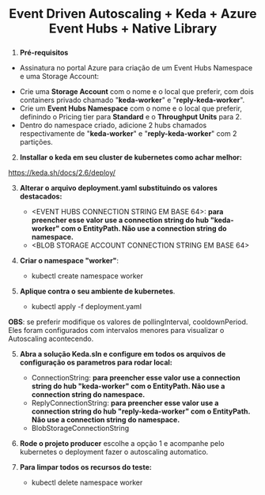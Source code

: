 <p style="font-size: 25px" align="center"><b>Event Driven Autoscaling + Keda + Azure Event Hubs + Native Library</b></p>

1) **Pré-requisitos**
* Assinatura no portal Azure para criação de um Event Hubs Namespace e uma Storage Account:

- Crie uma **Storage Account** com o nome e o local que preferir, com dois containers privado chamado "**keda-worker**" e "**reply-keda-worker**".
- Crie um **Event Hubs Namespace** com o nome e o local que preferir, definindo o Pricing tier para **Standard** e o **Throughput Units** para 2.
- Dentro do namespace criado, adicione 2 hubs chamados respectivamente de "**keda-worker**" e "**reply-keda-worker**" com 2 partições.

2) **Installar o keda em seu cluster de kubernetes como achar melhor:**

https://keda.sh/docs/2.6/deploy/

3) **Alterar o arquivo deployment.yaml substituindo os valores destacados:**
    - <EVENT HUBS CONNECTION STRING EM BASE 64>: **para preencher esse valor use a connection string do hub "keda-worker" com o EntityPath. Não use a connection string do namespace.**
    - <BLOB STORAGE ACCOUNT CONNECTION STRING EM BASE 64>

5) **Criar o namespace "worker"**:
    - kubectl create namespace worker

4) **Aplique contra o seu ambiente de kubernetes**.
    - kubectl apply -f deployment.yaml

**OBS**: se preferir modifique os valores de pollingInterval, cooldownPeriod. Eles foram configurados com intervalos menores para visualizar o Autoscaling acontecendo.

5) **Abra a solução Keda.sln e configure em todos os arquivos de configuração os parametros para rodar local:**
    - ConnectionString: **para preencher esse valor use a connection string do hub "keda-worker" com o EntityPath. Não use a connection string do namespace.**
    - ReplyConnectionString: **para preencher esse valor use a connection string do hub "reply-keda-worker" com o EntityPath. Não use a connection string do namespace.**
    - BlobStorageConnectionString

6) **Rode o projeto producer** escolhe a opção 1 e acompanhe pelo kubernetes o deployment fazer o autoscaling automatico.

7) **Para limpar todos os recursos do teste:**
    - kubectl delete namespace worker
